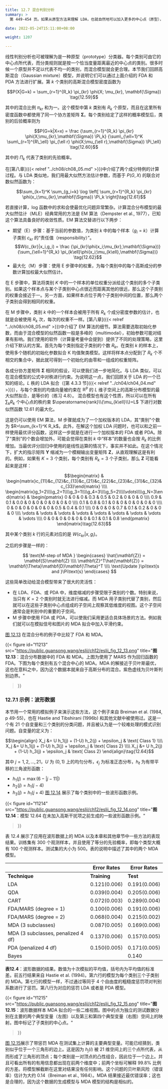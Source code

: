 ```yaml
---
title: 12.7 混合判别分析
summary: >
  第 449-454 页。如果从原型方法来理解 LDA，也就自然地可以加入更多的中心点（原型），从而使一个类别不对应一个分布。同时也仍可以继续使用 PDA 中的正则项。

date: 2022-05-24T15:11:00+08:00

weight: 1207

---
```


线性判别分析也可被理解为是一种原型（prototype）分类器。每个类别可由它的中心点所代表，而分类规则就是按一个恰当度量距离最近的中心点的类别。很多时候一个原型并不足以代表不均一的类别，而混合模型就会更合理。本节我们回顾高斯混合（Gaussian mixture）模型，并说明它们可以通过上面介绍的 FDA 和 PDA 方法进行扩展。第 $k$ 个类别的高斯混合模型密度函数为

$$P(X|G=k) = \sum_{r=1}^{R_k}
\pi_{kr} \phi(X; \mu_{kr}, \mathbf{\Sigma}) \tag{12.59}$$

其中的混合比例 $\pi_{kr}$ 和为一。这个模型中第 $k$ 类别有 $R_k$ 个原型，而且在这里所有密度函数中都使用了同一个协方差矩阵 $\mathbf{\Sigma}$。每个类别给定了这样的概率模型后，类别的后验概率则为

$$P(G=k|X=x) = \frac
{\sum_{r=1}^{R_k} \pi_{kr} \phi(X;\mu_{kr},\mathbf{\Sigma}) \Pi_k}
{\sum\_{\ell=1}^K \sum\_{r=1}^{R\_\ell}
\pi_{\ell r} \phi(X;\mu_{\ell r},\mathbf{\Sigma}) \Pi_\ell}
\tag{12.60}$$

其中的 $\Pi_k$ 代表了类别的先验概率。

在[第八章]({{< relref "../ch08/ch08_05.md" >}})中介绍了两个成分特例的计算过程。与 LDA 类似地，我们用最大似然方法估计参数，而基于 $P(G,X)$ 的联合对数似然函数为：

$$\sum_{k=1}^K \sum_{g_i=k} \log \left[
\sum_{r=1}^{R_k} \pi_{kr} \phi(x_i;\mu_{kr},\mathbf{\Sigma}) \Pi_k
\right]\tag{12.61}$$

若直接计算，log 函数中的求和会使最优化问题异常繁杂。计算混合分布模型的最大似然估计（MLE）经典常用的方法是 EM 算法（Dempster et al., 1977），已知这个算法具备良好的收敛性质。EM 算法交替进行以下两步：
- 期望（E）步骤：基于当前的参数值，为类别 $k$ 中的每个样本（$g_i=k$）计算子类别 $c_{kr}$ 的“责任值（responsibility）”。
  $$W(c_{kr}|x_i,g_i) = \frac
    {\pi_{kr}\phi(x_i;\mu_{kr},\mathbf{\Sigma})}
    {\sum_{\ell=1}^{R_k} \pi_{k\ell}\phi(x_i;\mu_{k\ell},\mathbf{\Sigma})}
  \tag{12.62}$$
- 最大化（M）步骤：使用 E 步骤中的权重，为每个类别中的每个高斯成分的参数计算加权最大似然估计。

在 E 步骤中，算法将类别 $K$ 中的一个样本的单位权重分派给这个类别的多个子类别。如果这个样本点与某个子类别中心点很近而距离其他的很远，那么这个子类别的权重会接近于一。另一方面，如果样本点位于两个子类别中间的位置，那么两个子类别会得到相同的权重。

在 M 步骤中，类别 $k$ 中的一个样本会被用于所有 $R_k$ 个成分密度参数的估计，也就是会被使用 $R_k$ 次，每次的权重不一样。[第八章]({{< relref "../ch08/ch08_05.md" >}})中介绍了 EM 算法的细节。算法需要选取初始化参数，而由于混合模型的似然函数一般是多峰的（multimodal），初始参数可能对结果有影响。我们使用的软件（计算量考量中会提到）提供了不同的处理策略，这里介绍下默认的方案。首先为每个类别指定子类别的个数 $R_k$。在类别 $k$ 的样本上，使用多个随机的初始化参数拟合 K 均值聚类模型。这样将样本点分配到了 $R_k$ 个不相交的集合中，据此就可得到一个初始化的由零和一组成的权重矩阵。

各成分协方差矩阵 $\mathbf{\Sigma}$ 相同的假设，可以使我们进一步地简化。与 LDA 类似，可以在混合模型的公式中对秩进行约束。为说明这一点，我们回顾关于 LDA 的一个已知的结论。$L$ 秩的 LDA 拟合（[第 4.3.3 节]({{< relref "../ch04/ch04_04.md" >}})），与每个类别的均值向量被约束在 $\mathbb{R}^p$ 的 $L$ 维子空间上的高斯分布模型的最大似然拟合，是等价的（练习 4.8）。
混合模型也有这个性质，所以可以在所有 $\sum_k R_k$ 个中心点的秩约束 $\operatorname{rank}\\{\mu_{k\ell}\\}=L$ 下进行对数似然函数 12.61 的最大化。

这是仍可以使用 EM 算法，M 步骤就成为了一个加权版本的 LDA，其“类别”个数为 $R=\sum_{k=1}^K R_k$。此外，在解这个加权 LDA 问题时，也可以和之前一样使用最优评分函数，这样这一步就是在进行一个加权版本的 FDA 或者 PDA。除了“类别”的个数会增加外，可能会觉得在类别 $k$ 中“样本”的数量也会按 $R_k$ 的比例增加。当最优评分回归中使用的是线性运算的情况下，事实并不如此。在这个情况下，扩大的指示矩阵 $\mathbf{Y}$ 缩减为一个模糊输出变量矩阵 $\mathbf{Z}$，从直观理解这是有利的。例如，如果有 $K=3$ 个类别，每个类别有 $R_k=3$ 个子类别，那么 $\mathbf{Z}$ 可能看起来是这样：

$$\begin{matrix}
 & \begin{matrix}c_{11}&c_{12}&c_{13}&c_{21}&c_{22}&c_{23}&c_{31}&c_{32}&c_{33}\end{matrix}
\\\\ \begin{matrix}g_1=2\\\\g_2=1\\\\g_3=1\\\\g_4=3\\\\g_5=2\\\\\vdots\\\\g_N=3\end{matrix}
& \begin{pmatrix}
  0 & 0 & 0 & 0.3 & 0.5 & 0.2 & 0 & 0 & 0
  \\\\ 0.9 & 0.1 & 0.0 & 0 & 0 & 0 & 0 & 0 & 0
  \\\\ 0.1 & 0.8 & 0.1 & 0 & 0 & 0 & 0 & 0 & 0
  \\\\ 0 & 0 & 0 & 0 & 0 & 0 & 0.5 & 0.4 & 0.1
  \\\\ 0 & 0 & 0 & 0.7 & 0.1 & 0.2 & 0 & 0 & 0
  \\\\ \vdots & \vdots & \vdots & \vdots & \vdots & \vdots & \vdots & \vdots & \vdots
  \\\\ 0 & 0 & 0 & 0 & 0 & 0 & 0.1 & 0.1 & 0.8
\end{pmatrix}
\end{matrix}\tag{12.63}$$

其中某个类别 $k$ 行的元素对应的是 $W(c_{kr}|x, g_i)$。

之后的步骤是一样的：

$$ \text{M-step of MDA }
\begin{cases}
\hat{\mathbf{Z}} = \mathbf{S}\mathbf{Z} \\\\
\mathbf{Z}^T\hat{\mathbf{Z}} = \mathbf{\Theta}\mathbf{D}\mathbf{\Theta}^T \\\\
\text{Update }\pi\text{s and }\Pi\text{s}
\end{cases}
$$

这些简单改动给混合模型带来了很大的灵活性：
- 在 LDA、FDA、或 PDA 中，维度缩减的步骤受限于类别的个数。特别来说，当只有 $K=2$ 个类别时就无法进行缩减。而 MDA 用子类别代替了类别，然后就可以在这些子类别中心点组成的子空间上观察其低维度的视图。这个子空间通常会是判别中的重要的子空间。
- M 步骤中使用 FDA 或 PDA，可以使我们采用更适合具体场景的方法。例如我们就可以在模拟信号和图片的 MDA 拟合中加入平滑约束。

[图 12.13](#figure-f1213) 在混合分布的例子中比较了 FDA 和 MDA。

{{< figure
  id="f1213"
  src="https://public.guansong.wang/eslii/ch12/eslii_fig_12_13.png"
  title="**图 12.13**：混合分布数据中的 FDA 和 MDA。上图为使用了 MARS 作为回归函数的 FDA。下图为每个类别有五个混合中心的 MDA。MDA 的解接近于贝叶斯最优，这也在意料之中，因为这个数据本就来自于高斯分布的混合。紫色虚线为贝叶斯判别边界。"
>}}


### 12.7.1 示例：波形数据

本节用一个常用的模拟例子来演示这些方法，这个例子来自 Breiman et al. (1984, p 49-55)，也在 Hastie and Tibshirani (1996b) 和其他文献中被使用过。这是一个有 21 个自变量和三个类别的分类问题，并且被认为是一个较难处理的模式识别问题。自变量的定义为：

$$\begin{align}
X_j &= U h_1(j) + (1-U) h_2(j) + \epsilon_j  & \text{ Class 1} \\\\
X_j &= U h_1(j) + (1-U) h_3(j) + \epsilon_j  & \text{ Class 2} \\\\
X_j &= U h_2(j) + (1-U) h_3(j) + \epsilon_j  & \text{ Class 2}
\end{align}\tag{12.64}$$

其中 $j=1,2,\dots,21$，$U$ 为 $(0,1)$ 上的均匀分布，$\epsilon_j$ 为标准正态分布，$h_\ell$ 为有带平移的三角波形函数：
- $h_1(j)=\max(6-|j-11|)$
- $h_2(j)=h_1(j-4)$
- $h_3(j)=h_1(j+4)$
[图 12.14](#figure-f1214) 展示了每个类别中的一些波形函数示例。

{{< figure
  id="f1214"
  src="https://public.guansong.wang/eslii/ch12/eslii_fig_12_14.png"
  title="**图 12.14**：模型 12.64 在未加入高斯干扰项之前生成的一些波形函数示例。"
>}}

表 12.4 展示了应用在波形数据上的 MDA 以及本章和其他章节中一些方法的表现结果。训练集有 300 个观测样本，并且使用了等分的先验概率，即每个类型大概有 100 个观测样本。测试集的大小为 500。表的说明中描述了其中的两个 MDA 模型。

|               |  Error Rates | Error Rates |
|---------------|--------------|-------------|
| **Technique** | **Training** | **Test**    |
| LDA                                | 0.121(0.006) | 0.191(0.006) |
| QDA                                | 0.039(0.004) | 0.205(0.006) |
| CART                               | 0.072(0.003) | 0.289(0.004) |
| FDA/MARS (degree = 1)              | 0.100(0.006) | 0.191(0.006) |
| FDA/MARS (degree = 2)              | 0.068(0.004) | 0.215(0.002) |
| MDA (3 subclasses)                 | 0.087(0.005) | 0.169(0.006) |
| MDA (3 subclasses, penalized 4 df) | 0.137(0.006) | 0.157(0.005) |
| PDA (penalized 4 df)               | 0.150(0.005) | 0.171(0.005) |
| Bayes                              |              | 0.140        |

**表12.4**：波形数据的结果。数值为十次模拟的平均值，括号内为平均值的标准差。前五行结果来自 Hastie et al. (1994)。第六行的模型为每个类别三个子类别的 MDA。第七行的模型一样，不过通过等同于 4 个自由度的粗糙度惩罚项对判别系数进行了惩罚。第八行为对应的惩罚 LDA 或者是 PDA 模型。

{{< figure
  id="f1215"
  src="https://public.guansong.wang/eslii/ch12/eslii_fig_12_15.png"
  title="**图 12.15**：波形数据样本 MDA 拟合的一些二维视图。图中的点为独立的测试数据分别在主要的两个典型变量（左图）以及第三和第四个典型变量（右图）空间上的映射。图中标记了子类别的中心点。"
>}}

[图 12.15](#figure-f1215)展示了带惩罚 MDA 在测试集上计算的主要典型变量。可能已经猜到，类别似乎位于一个三角形的边上。这是因为 $h_j(i)$ 被 21 维空间上的三个点所代表，从而形成了三角形的顶点；每个类别是一对顶点的凸性组合，因此位于一个边上。并且可看出所有的有用信息都出现在前两个维度中；前两个坐标可解释 99.8% 比例的方差。将模型解截断在这里对结果没有任何影响。这个问题的贝叶斯风险（错误率）估计为大约 0.14（Breiman et al., 1984）。MDA 结果接近最优错误率；这也是合理的，因为这个数据的生成模型与 MDA 模型的结构是相似的。